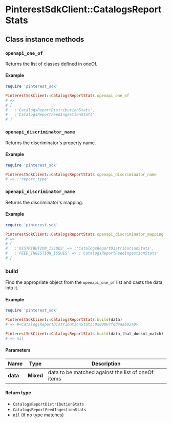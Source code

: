 # PinterestSdkClient::CatalogsReportStats

## Class instance methods

### `openapi_one_of`

Returns the list of classes defined in oneOf.

#### Example

```ruby
require 'pinterest_sdk'

PinterestSdkClient::CatalogsReportStats.openapi_one_of
# =>
# [
#   :'CatalogsReportDistributionStats',
#   :'CatalogsReportFeedIngestionStats'
# ]
```

### `openapi_discriminator_name`

Returns the discriminator's property name.

#### Example

```ruby
require 'pinterest_sdk'

PinterestSdkClient::CatalogsReportStats.openapi_discriminator_name
# => :'report_type'
```

### `openapi_discriminator_name`

Returns the discriminator's mapping.

#### Example

```ruby
require 'pinterest_sdk'

PinterestSdkClient::CatalogsReportStats.openapi_discriminator_mapping
# =>
# {
#   :'DISTRIBUTION_ISSUES' => :'CatalogsReportDistributionStats',
#   :'FEED_INGESTION_ISSUES' => :'CatalogsReportFeedIngestionStats'
# }
```

### build

Find the appropriate object from the `openapi_one_of` list and casts the data into it.

#### Example

```ruby
require 'pinterest_sdk'

PinterestSdkClient::CatalogsReportStats.build(data)
# => #<CatalogsReportDistributionStats:0x00007fdd4aab02a0>

PinterestSdkClient::CatalogsReportStats.build(data_that_doesnt_match)
# => nil
```

#### Parameters

| Name | Type | Description |
| ---- | ---- | ----------- |
| **data** | **Mixed** | data to be matched against the list of oneOf items |

#### Return type

- `CatalogsReportDistributionStats`
- `CatalogsReportFeedIngestionStats`
- `nil` (if no type matches)

